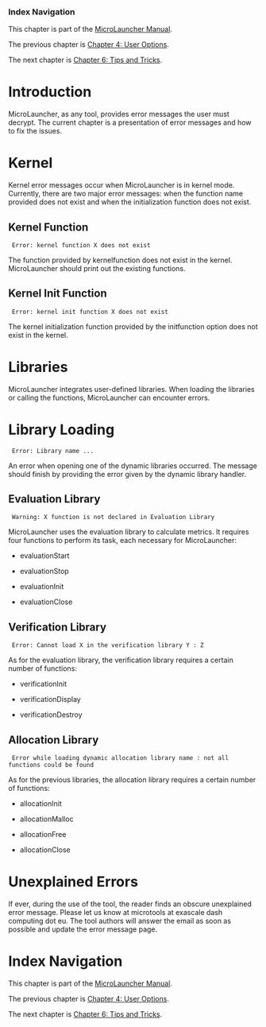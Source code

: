 ### Index Navigation ###

This chapter is part of the [MicroLauncher Manual](MicroLauncher.md).

The previous chapter is [Chapter 4: User Options](MicroLauncher_Chapter_4_User_Options.md).

The next chapter is [Chapter 6: Tips and Tricks](MicroLauncher_Chapter_6_Tips_Tricks.md).

# Introduction #

MicroLauncher, as any tool, provides error messages the user must decrypt. The current chapter is a presentation of error messages and how to fix the issues.

# Kernel #

Kernel error messages occur when MicroLauncher is in kernel mode. Currently, there are two major error messages: when the function name provided does not exist and when the initialization function does not exist.

## Kernel Function ##

```
 Error: kernel function X does not exist
```

The function provided by kernelfunction does not exist in the kernel. MicroLauncher should print out the existing functions.

## Kernel Init Function ##

```
 Error: kernel init function X does not exist
```

The kernel initialization function provided by the initfunction option does not exist in the kernel.

# Libraries #

MicroLauncher integrates user-defined libraries. When loading the libraries or calling the functions, MicroLauncher can encounter errors.

# Library Loading #

```
 Error: Library name ...
```

An error when opening one of the dynamic libraries occurred. The message should finish by providing the error given by the dynamic library handler.

## Evaluation Library ##

```
 Warning: X function is not declared in Evaluation Library
```

MicroLauncher uses the evaluation library to calculate metrics. It requires four functions to perform its task, each necessary for MicroLauncher:

  * evaluationStart

  * evaluationStop

  * evaluationInit

  * evaluationClose

## Verification Library ##

```
 Error: Cannot load X in the verification library Y : Z
```

As for the evaluation library, the verification library requires a certain number of functions:

  * verificationInit

  * verificationDisplay

  * verificationDestroy

## Allocation Library ##

```
 Error while loading dynamic allocation library name : not all functions could be found 
```

As for the previous libraries, the allocation library requires a certain number of functions:

  * allocationInit

  * allocationMalloc

  * allocationFree

  * allocationClose

# Unexplained Errors #

If ever, during the use of the tool, the reader finds an obscure unexplained error message. Please let us know at microtools at exascale dash computing dot eu. The tool authors will answer the email as soon as possible and update the error message page.

# Index Navigation #

This chapter is part of the [MicroLauncher Manual](MicroLauncher.md).

The previous chapter is [Chapter 4: User Options](MicroLauncher_Chapter_4_User_Options.md).

The next chapter is [Chapter 6: Tips and Tricks](MicroLauncher_Chapter_6_Tips_Tricks.md).